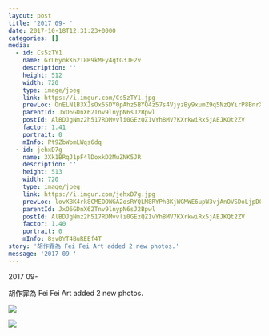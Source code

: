 ```yaml
---
layout: post
title: '2017 09- ' 
date: 2017-10-18T12:31:23+0000 
categories: [] 
media:
  - id: Cs5zTY1
    name: GrL6ynkK62T8R9kMEy4qtG3JE2v
    description: ''   
    height: 512
    width: 720
    type: image/jpeg
    link: https://i.imgur.com/Cs5zTY1.jpg
    prevLoc: OnELN1B3XJsOx55DY0pAhz5BYQ4z57s4VjyzBy9xumZ9q5NzQYirP8BnrXrmiD6KlBLZG0c6n7K5AJEOTP0zXDXAKVsvXGGQGXAmI7rGWo4GnyuoAZ4wzxBlfDOq6y4EVDTkQ96X4WN5CrGwDJADqoFo1vQ6O234F2B680OODASlnrAzLRREUo73rYo355flKDQX3gDAf0PKADODyDTgVMYzL7qKFoKoYBNl1gsAPPB2lJPMiNWmo7Amj5s36nNzMXWm
    parentId: JxO6GDnX62Tnv9lnypN6sJ2Bpwl
    postId: AlBDJgNmz2h517RDMvvli0GEzQZ1vYh8MV7KXrkwiRx5jAEJKQt2ZV
    factor: 1.41
    portrait: 0
    mInfo: Pt9ZbWpmLWqs6dq
  - id: jehxD7g
    name: 3Xk1BRqJ1pF4lDoxkD2MuZNK5JR
    description: ''   
    height: 513
    width: 720
    type: image/jpeg
    link: https://i.imgur.com/jehxD7g.jpg
    prevLoc: lovXBK4rk8CMEOOWGA2osRYQLM8RYPhBKjWGMWE6upW3vjAnOVSDoLjpD0DvTLWO9q4RvZI7oxWXlGBMSY1L0x10OpFXA0VGDXg5SvnlPwjl2YFoEXlzAy0gfgrQ3kEQ85IpzDXlNQEPU1AN78Qgk2szDpXZ5DJvIOQW29jjyBsvgD4zQqqrF5VGOR5MVGtl05Brq8zGUr9yNmjGJAI7LoQWxZGQHPRQqQKZDqC5AQjR4vWAIPwLqk9LXrTgqR0QlWPY
    parentId: JxO6GDnX62Tnv9lnypN6sJ2Bpwl
    postId: AlBDJgNmz2h517RDMvvli0GEzQZ1vYh8MV7KXrkwiRx5jAEJKQt2ZV
    factor: 1.40
    portrait: 0
    mInfo: 8sv0YT4BuREEf4T
story: '胡作霏為 Fei Fei Art added 2 new photos.'  
message: '2017 09-'  
---
```


2017 09-
 
 
[//]: #story:
胡作霏為 Fei Fei Art added 2 new photos.


[//]: #media:  
<a href="https://i.imgur.com/Cs5zTY1.jpg"><img class="postImage" src="https://i.imgur.com/Cs5zTY1h.jpg" />  
</a>    

<a href="https://i.imgur.com/jehxD7g.jpg"><img class="postImage" src="https://i.imgur.com/jehxD7gh.jpg" />  
</a>   
